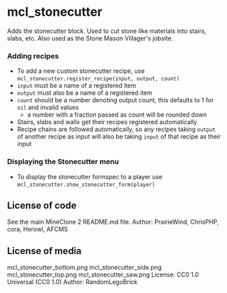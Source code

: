 mcl_stonecutter
===============
Adds the stonecutter block. Used to cut stone like materials into stairs, slabs, etc. Also used as the Stone Mason Villager's jobsite.

### Adding recipes

* To add a new custom stonecutter recipe, use `mcl_stonecutter.register_recipe(input, output, count)`
* `input` must be a name of a registered item
* `output` must also be a name of a registered item
* `count` should be a number denoting output count, this defaults to 1 for `nil` and invalid values
    * a number with a fraction passed as count will be rounded down
* Stairs, slabs and walls get their recipes registered automatically
* Recipe chains are followed automatically, so any recipes taking `output` of another recipe as input will also be taking `input` of that recipe as their input

### Displaying the Stonecutter menu

* To display the stonecutter formspec to a player use `mcl_stonecutter.show_stonecutter_form(player)`

License of code
---------------
See the main MineClone 2 README.md file.
Author: PrairieWind, ChrisPHP, cora, Herowl, AFCMS

License of media
----------------
mcl_stonecutter_bottom.png
mcl_stonecutter_side.png
mcl_stonecutter_top.png
mcl_stonecutter_saw.png
License: CC0 1.0 Universal (CC0 1.0)
Author: RandomLegoBrick

